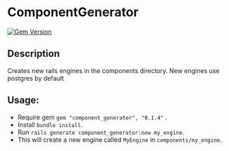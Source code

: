 # ComponentGenerator

[![Gem Version](https://badge.fury.io/rb/component_generator.svg)](http://badge.fury.io/rb/component_generator)

## Description
Creates new rails engines in the components directory. New engines use postgres by default

## Usage:
- Require gem `gem "component_generator", "0.1.4"` .
- Install `bundle install`.
- Run `rails generate component_generator:new my_engine`.
- This will create a new engine called `MyEngine` in `components/my_engine`.